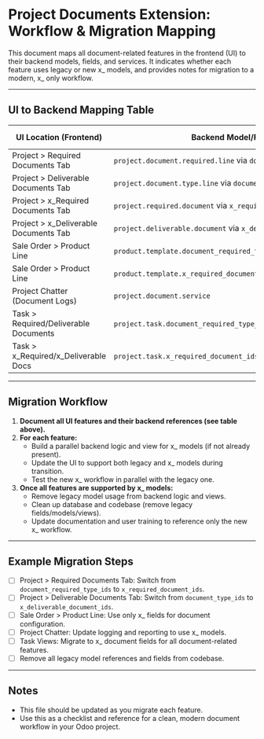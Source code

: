 # Project Documents Extension: Workflow & Migration Mapping

This document maps all document-related features in the frontend (UI) to their backend models, fields, and services. It indicates whether each feature uses legacy or new x_ models, and provides notes for migration to a modern, x_ only workflow.

---

## UI to Backend Mapping Table

| UI Location (Frontend)                | Backend Model/Field/Service                | Legacy or x_ | Notes/Action Needed                |
|---------------------------------------|--------------------------------------------|--------------|------------------------------------|
| Project > Required Documents Tab      | `project.document.required.line` via `document_required_type_ids` | Legacy       | Will migrate to `x_required_document_ids` |
| Project > Deliverable Documents Tab   | `project.document.type.line` via `document_type_ids` | Legacy       | Will migrate to `x_deliverable_document_ids` |
| Project > x_Required Documents Tab    | `project.required.document` via `x_required_document_ids` | x_           | New model, keep and enhance        |
| Project > x_Deliverable Documents Tab | `project.deliverable.document` via `x_deliverable_document_ids` | x_           | New model, keep and enhance        |
| Sale Order > Product Line             | `product.template.document_required_type_ids`/`document_type_ids` | Legacy       | Will migrate to x_ fields          |
| Sale Order > Product Line             | `product.template.x_required_document_ids`/`x_deliverable_document_ids` | x_           | New model, keep and enhance        |
| Project Chatter (Document Logs)       | `project.document.service`                 | Both         | Update to use x_ only              |
| Task > Required/Deliverable Documents | `project.task.document_required_type_ids`/`document_type_ids` | Legacy       | Will migrate to x_ fields          |
| Task > x_Required/x_Deliverable Docs  | `project.task.x_required_document_ids`/`x_deliverable_document_ids` | x_           | New model, keep and enhance        |

---

## Migration Workflow

1. **Document all UI features and their backend references (see table above).**
2. **For each feature:**
    - Build a parallel backend logic and view for x_ models (if not already present).
    - Update the UI to support both legacy and x_ models during transition.
    - Test the new x_ workflow in parallel with the legacy one.
3. **Once all features are supported by x_ models:**
    - Remove legacy model usage from backend logic and views.
    - Clean up database and codebase (remove legacy fields/models/views).
    - Update documentation and user training to reference only the new x_ workflow.

---

## Example Migration Steps

- [ ] Project > Required Documents Tab: Switch from `document_required_type_ids` to `x_required_document_ids`.
- [ ] Project > Deliverable Documents Tab: Switch from `document_type_ids` to `x_deliverable_document_ids`.
- [ ] Sale Order > Product Line: Use only x_ fields for document configuration.
- [ ] Project Chatter: Update logging and reporting to use x_ models.
- [ ] Task Views: Migrate to x_ document fields for all document-related features.
- [ ] Remove all legacy model references and fields from codebase.

---

## Notes
- This file should be updated as you migrate each feature.
- Use this as a checklist and reference for a clean, modern document workflow in your Odoo project.